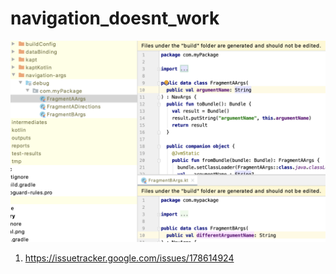 # navigation_doesnt_work

![img](screenshot.png)
1. https://issuetracker.google.com/issues/178614924

